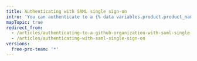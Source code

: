 ```yaml
---
title: Authenticating with SAML single sign-on
intro: 'You can authenticate to a {% data variables.product.product_name %} organization with SAML single sign-on (SSO) and view your active sessions.'
mapTopic: true
redirect_from:
  - /articles/authenticating-to-a-github-organization-with-saml-single-sign-on/
  - /articles/authenticating-with-saml-single-sign-on
versions:
  free-pro-team: '*'
---
```


